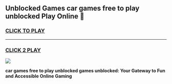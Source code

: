 
## Unblocked Games car games free to play unblocked Play Online 👋
<h3>
<a href="https://news.freeplayer.one?title=car_games_free_to_play_unblocked&ref=17F">CLICK TO PLAY</a></h3>
<hr>

<h3>
<a href="https://news.freeplayer.one?title=car_games_free_to_play_unblocked&ref=17F">CLICK 2 PLAY</a>
  
</h3>

<a href="https://news.freeplayer.one?title=car_games_free_to_play_unblocked&ref=17F/"><img src="https://clearcache.store/games.png"></a>


**car games free to play unblocked games unblocked: Your Gateway to Fun and Accessible Online Gaming**
